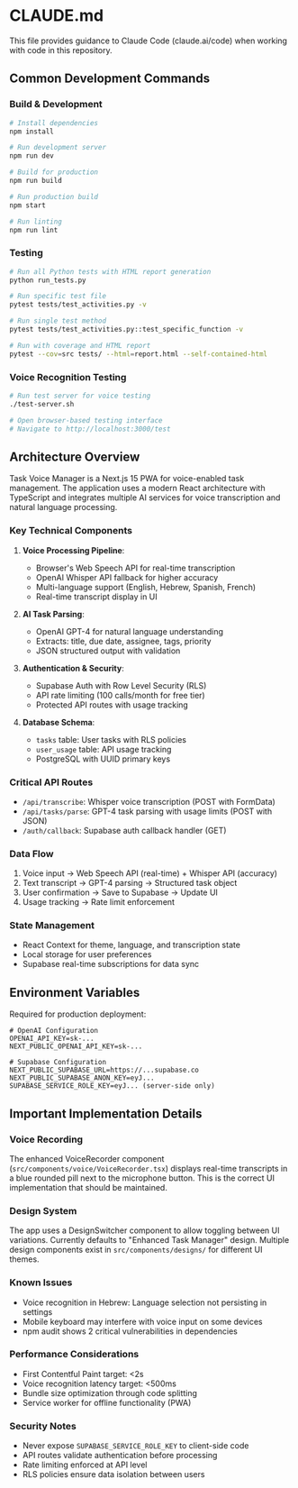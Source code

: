 # CLAUDE.md

This file provides guidance to Claude Code (claude.ai/code) when working with code in this repository.

## Common Development Commands

### Build & Development
```bash
# Install dependencies
npm install

# Run development server
npm run dev

# Build for production
npm run build

# Run production build
npm start

# Run linting
npm run lint
```

### Testing
```bash
# Run all Python tests with HTML report generation
python run_tests.py

# Run specific test file
pytest tests/test_activities.py -v

# Run single test method
pytest tests/test_activities.py::test_specific_function -v

# Run with coverage and HTML report
pytest --cov=src tests/ --html=report.html --self-contained-html
```

### Voice Recognition Testing
```bash
# Run test server for voice testing
./test-server.sh

# Open browser-based testing interface
# Navigate to http://localhost:3000/test
```

## Architecture Overview

Task Voice Manager is a Next.js 15 PWA for voice-enabled task management. The application uses a modern React architecture with TypeScript and integrates multiple AI services for voice transcription and natural language processing.

### Key Technical Components

1. **Voice Processing Pipeline**:
   - Browser's Web Speech API for real-time transcription
   - OpenAI Whisper API fallback for higher accuracy
   - Multi-language support (English, Hebrew, Spanish, French)
   - Real-time transcript display in UI

2. **AI Task Parsing**:
   - OpenAI GPT-4 for natural language understanding
   - Extracts: title, due date, assignee, tags, priority
   - JSON structured output with validation

3. **Authentication & Security**:
   - Supabase Auth with Row Level Security (RLS)
   - API rate limiting (100 calls/month for free tier)
   - Protected API routes with usage tracking

4. **Database Schema**:
   - `tasks` table: User tasks with RLS policies
   - `user_usage` table: API usage tracking
   - PostgreSQL with UUID primary keys

### Critical API Routes

- `/api/transcribe`: Whisper voice transcription (POST with FormData)
- `/api/tasks/parse`: GPT-4 task parsing with usage limits (POST with JSON)
- `/auth/callback`: Supabase auth callback handler (GET)

### Data Flow
1. Voice input → Web Speech API (real-time) + Whisper API (accuracy)
2. Text transcript → GPT-4 parsing → Structured task object
3. User confirmation → Save to Supabase → Update UI
4. Usage tracking → Rate limit enforcement

### State Management
- React Context for theme, language, and transcription state
- Local storage for user preferences
- Supabase real-time subscriptions for data sync

## Environment Variables

Required for production deployment:
```env
# OpenAI Configuration
OPENAI_API_KEY=sk-...
NEXT_PUBLIC_OPENAI_API_KEY=sk-...

# Supabase Configuration
NEXT_PUBLIC_SUPABASE_URL=https://...supabase.co
NEXT_PUBLIC_SUPABASE_ANON_KEY=eyJ...
SUPABASE_SERVICE_ROLE_KEY=eyJ... (server-side only)
```

## Important Implementation Details

### Voice Recording
The enhanced VoiceRecorder component (`src/components/voice/VoiceRecorder.tsx`) displays real-time transcripts in a blue rounded pill next to the microphone button. This is the correct UI implementation that should be maintained.

### Design System
The app uses a DesignSwitcher component to allow toggling between UI variations. Currently defaults to "Enhanced Task Manager" design. Multiple design components exist in `src/components/designs/` for different UI themes.

### Known Issues
- Voice recognition in Hebrew: Language selection not persisting in settings
- Mobile keyboard may interfere with voice input on some devices
- npm audit shows 2 critical vulnerabilities in dependencies

### Performance Considerations
- First Contentful Paint target: <2s
- Voice recognition latency target: <500ms
- Bundle size optimization through code splitting
- Service worker for offline functionality (PWA)

### Security Notes
- Never expose `SUPABASE_SERVICE_ROLE_KEY` to client-side code
- API routes validate authentication before processing
- Rate limiting enforced at API level
- RLS policies ensure data isolation between users